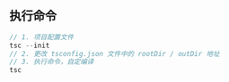## 执行命令
```js
// 1. 项目配置文件
tsc --init
// 2. 更改 tsconfig.json 文件中的 rootDir / outDir 地址
// 3. 执行命令，自定编译
tsc
```


